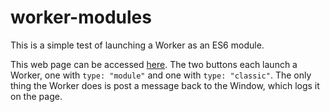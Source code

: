 # worker-modules
This is a simple test of launching a Worker as an ES6 module.

This web page can be accessed [here](https://rhashimoto.github.io/browser-test-cases/worker-modules/).
The two buttons each launch a Worker, one with `type: "module"` and one with `type: "classic"`. The only
thing the Worker does is post a message back to the Window, which logs it on the page.
